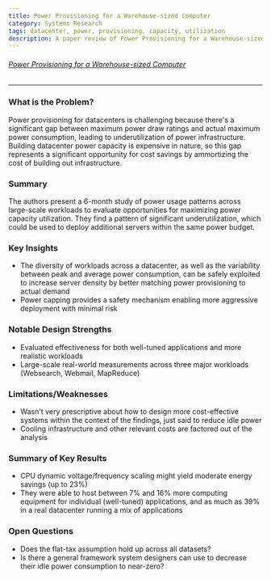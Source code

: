 ```yaml
---
title: Power Provisioning for a Warehouse-sized Computer
category: Systems Research
tags: datacenter, power, provisioning, capacity, utilization
description: A paper review of Power Provisioning for a Warehouse-sized Computer
---
```


###### [Power Provisioning for a Warehouse-sized Computer](https://static.googleusercontent.com/media/research.google.com/en//archive/power_provisioning.pdf)

---

### What is the Problem?
Power provisioning for datacenters is challenging because there's a significant gap between maximum power draw ratings and actual maximum power consumption, leading to underutilization of power infrastructure. Building datacenter power capacity is expensive in nature, so this gap represents a significant opportunity for cost savings by ammortizing the cost of building out infrastructure.

### Summary
The authors present a 6-month study of power usage patterns across large-scale workloads to evaluate opportunities for maximizing power capacity utilization.  They find a pattern of significant underutilization, which could be used to deploy additional servers within the same power budget.

### Key Insights

- The diversity of workloads across a datacenter, as well as the variability between peak and average power consumption, can be safely exploited to increase server density by better matching power provisioning to actual demand
- Power capping provides a safety mechanism enabling more aggressive deployment with minimal risk

### Notable Design Strengths
- Evaluated effectiveness for both well-tuned applications and more realistic workloads
- Large-scale real-world measurements across three major workloads (Websearch, Webmail, MapReduce)

### Limitations/Weaknesses

- Wasn't very prescriptive about how to design more cost-effective systems within the context of the findings, just said to reduce idle power
- Cooling infrastructure and other relevant costs are factored out of the analysis

### Summary of Key Results
- CPU dynamic voltage/frequency scaling might yield moderate energy savings (up to 23%)
- They were able to host between 7% and 16% more computing equipment for individual (well-tuned) applications, and as much as 39% in a real datacenter running a mix of applications

### Open Questions
- Does the flat-tax assumption hold up across all datasets?
- Is there a general framework system designers can use to decrease their idle power consumption to near-zero?